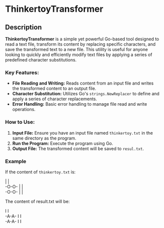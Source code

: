 # ThinkertoyTransformer

## Description

**ThinkertoyTransformer** is a simple yet powerful Go-based tool designed to read a text file, transform its content by replacing specific characters, and save the transformed text to a new file. This utility is useful for anyone looking to quickly and efficiently modify text files by applying a series of predefined character substitutions.

### Key Features:
- **File Reading and Writing:** Reads content from an input file and writes the transformed content to an output file.
- **Character Substitution:** Utilizes Go's `strings.NewReplacer` to define and apply a series of character replacements.
- **Error Handling:** Basic error handling to manage file read and write operations.

### How to Use:
1. **Input File:** Ensure you have an input file named `thinkertoy.txt` in the same directory as the program.
2. **Run the Program:** Execute the program using Go.
3. **Output File:** The transformed content will be saved to `resul.txt`.

### Example
If the content of `thinkertoy.txt` is:



      
 | |  
-O-O- 
 | |  
-O-O- 
 | |  
      
      


The content of result.txt will be:


      
 I I  
-A-A- 
 I I  
-A-A- 
 I I  
      

